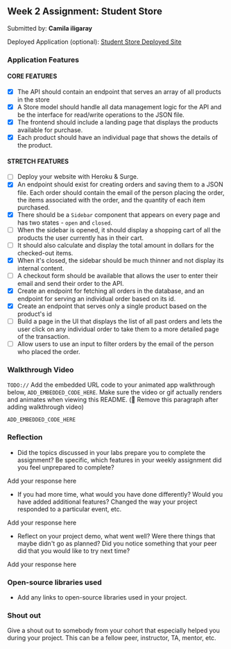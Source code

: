 ## Week 2 Assignment: Student Store

Submitted by: **Camila iligaray**

Deployed Application (optional): [Student Store Deployed Site](ADD_LINK_HERE)

### Application Features

#### CORE FEATURES

- [x] The API should contain an endpoint that serves an array of all products in the store
- [x] A Store model should handle all data management logic for the API and be the interface for read/write operations to the JSON file.
- [x] The frontend should include a landing page that displays the products available for purchase.
- [x] Each product should have an individual page that shows the details of the product.

#### STRETCH FEATURES

- [ ] Deploy your website with Heroku & Surge.
- [x] An endpoint should exist for creating orders and saving them to a JSON file. Each order should contain the email of the person placing the order, the items associated with the order, and the quantity of each item purchased.
- [x] There should be a `Sidebar` component that appears on every page and has two states - `open` and `closed`.
- [ ] When the sidebar is opened, it should display a shopping cart of all the products the user currently has in their cart.
- [ ] It should also calculate and display the total amount in dollars for the checked-out items.
- [x] When it's closed, the sidebar should be much thinner and not display its internal content.
- [ ] A checkout form should be available that allows the user to enter their email and send their order to the API.
- [x] Create an endpoint for fetching all orders in the database, and an endpoint for serving an individual order based on its id.
- [x] Create an endpoint that serves only a single product based on the product's id
- [ ] Build a page in the UI that displays the list of all past orders and lets the user click on any individual order to take them to a more detailed page of the transaction.
- [ ] Allow users to use an input to filter orders by the email of the person who placed the order.

### Walkthrough Video

`TODO://` Add the embedded URL code to your animated app walkthrough below, `ADD_EMBEDDED_CODE_HERE`. Make sure the video or gif actually renders and animates when viewing this README. (🚫 Remove this paragraph after adding walkthrough video)

`ADD_EMBEDDED_CODE_HERE`

### Reflection

- Did the topics discussed in your labs prepare you to complete the assignment? Be specific, which features in your weekly assignment did you feel unprepared to complete?

Add your response here

- If you had more time, what would you have done differently? Would you have added additional features? Changed the way your project responded to a particular event, etc.

Add your response here

- Reflect on your project demo, what went well? Were there things that maybe didn't go as planned? Did you notice something that your peer did that you would like to try next time?

Add your response here

### Open-source libraries used

- Add any links to open-source libraries used in your project.

### Shout out

Give a shout out to somebody from your cohort that especially helped you during your project. This can be a fellow peer, instructor, TA, mentor, etc.
